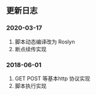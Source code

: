## 更新日志

### 2020-03-17
1. 脚本动态编译改为 Roslyn
2. 断点续传实现

### 2018-06-01
1. GET POST 等基本http 协议实现
2. 脚本执行实现